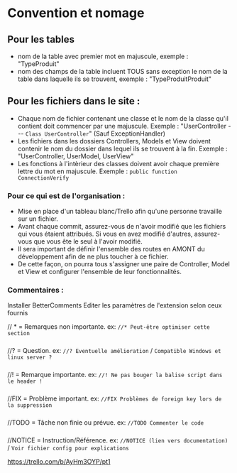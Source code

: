 # Convention et nomage

## Pour les tables

- nom de la table avec premier mot en majuscule, exemple : "TypeProduit"
- nom des champs de la table incluent TOUS sans exception le nom de la table dans laquelle ils se trouvent, exemple : "TypeProduitProduit"

## Pour les fichiers dans le site :

- Chaque nom de fichier contenant une classe et le nom de la classe qu'il contient doit commencer par une majuscule. Exemple : "UserController --- `Class UserController`" (Sauf ExceptionHandler)
- Les fichiers dans les dossiers Controllers, Models et View doivent contenir le nom du dossier dans lequel ils se trouvent à la fin. Exemple : "UserController, UserModel, UserView"
- Les fonctions à l'intèrieur des classes doivent avoir chaque première lettre du mot en majuscule. Exemple : `public function ConnectionVerify`

### Pour ce qui est de l'organisation :

- Mise en place d'un tableau blanc/Trello afin qu'une personne travaille sur un fichier.
- Avant chaque commit, assurez-vous de n'avoir modifié que les fichiers qui vous étaient attribués. Si vous en avez modifié d'autres, assurez-vous que vous ête le seul à l'avoir modifié.
- Il sera important de définir l'ensemble des routes en AMONT du développement afin de ne plus toucher à ce fichier.
- De cette façon, on pourra tous s'assigner une paire de Controller, Model et View et configurer l'ensemble de leur fonctionnalités.

### Commentaires :

Installer BetterComments
Editer les paramètres de l'extension selon ceux fournis

// * = Remarques non importante. ex: ``//* Peut-être optimiser cette section``
###
//? = Question. ex: ``//? Eventuelle amélioration`` / ``Compatible Windows et linux server ?``
###
//! = Remarque importante. ex: ``//! Ne pas bouger la balise script dans le header !``
###
//FIX = Problème important. ex: ``//FIX Problèmes de foreign key lors de la suppression``
###
//TODO = Tâche non finie ou prévue. ex: ``//TODO Commenter le code``
###
//NOTICE = Instruction/Référence. ex: ``//NOTICE (lien vers documentation)`` / ``Voir fichier config pour explications``

https://trello.com/b/AyHm3OYP/pt1